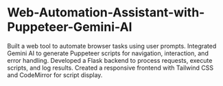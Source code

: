 # Web-Automation-Assistant-with-Puppeteer-Gemini-AI
Built a web tool to automate browser tasks using user prompts.  Integrated Gemini AI to generate Puppeteer scripts for navigation, interaction, and error handling.  Developed a Flask backend to process requests, execute scripts, and log results.  Created a responsive frontend with Tailwind CSS and CodeMirror for script display. 
